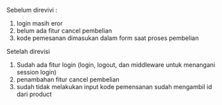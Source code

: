 Sebelum direvivi : 
 1. login masih eror
 2. belum ada fitur cancel pembelian
 3. kode pemesanan dimasukan dalam form saat proses pembelian
    
Setelah direvisi
 1. Sudah ada fitur login (login, logout, dan middleware untuk menangani session login)
 2. penambahan fitur cancel pembelian
 3. sudah tidak melakukan input kode pemensanan sudah mengambil id dari product
